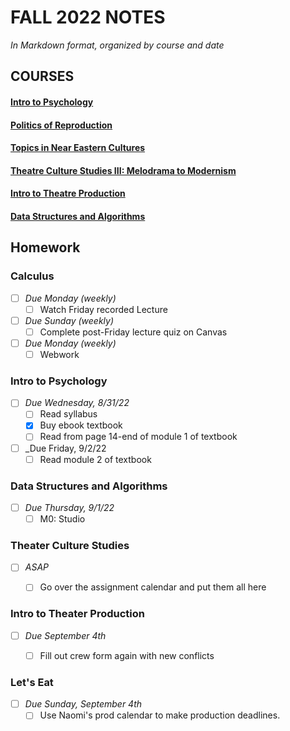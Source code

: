 # FALL 2022 NOTES

*In Markdown format, organized by course and date*

## COURSES
#### [Intro to Psychology](/Intro%20to%20Psychology/Notes)
#### [Politics of Reproduction](/Politics%20of%20Reproduction/Notes)
#### [Topics in Near Eastern Cultures](/Topics%20in%20Near%20Eastern%20Cultures/Notes)
#### [Theatre Culture Studies III: Melodrama to Modernism](/Theatre%20Culture%20Studies%20III/Notes)
#### [Intro to Theatre Production](/Intro%20to%20Theatre%20Production/Notes)
#### [Data Structures and Algorithms](/Data%20Structures%20and%20Algorithms/Notes)


## Homework

### Calculus
- [ ] _Due Monday (weekly)_
  - [ ] Watch Friday recorded Lecture
- [ ] _Due Sunday (weekly)_
  - [ ] Complete post-Friday lecture quiz on Canvas
- [ ] _Due Monday (weekly)_
  - [ ] Webwork

### Intro to Psychology
- [ ] _Due Wednesday, 8/31/22_
  - [ ] Read syllabus
  - [x] Buy ebook textbook
  - [ ] Read from page 14-end of module 1 of textbook
- [ ] _Due Friday, 9/2/22
  - [ ] Read module 2 of textbook

### Data Structures and Algorithms
- [ ] _Due Thursday, 9/1/22_
  - [ ] M0: Studio

### Theater Culture Studies
- [ ] _ASAP_
  - [ ] Go over the assignment calendar and put them all here


### Intro to Theater Production
- [ ] _Due September 4th_
  - [ ] Fill out crew form again with new conflicts


### Let's Eat
- [ ] _Due Sunday, September 4th_
  - [ ] Use Naomi's prod calendar to make production deadlines.